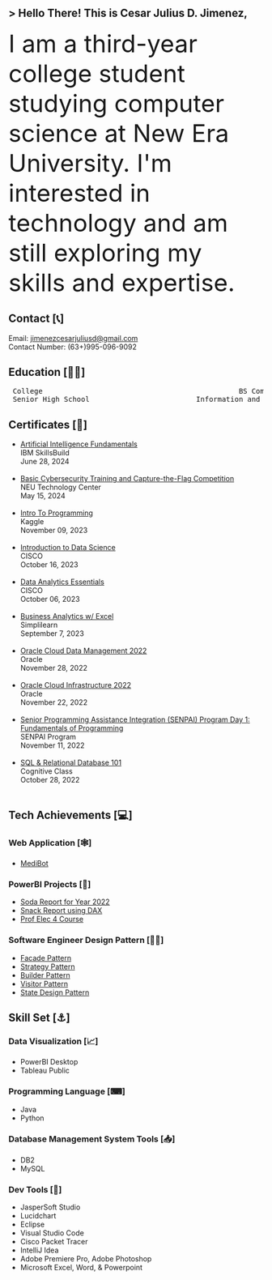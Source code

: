 <!-- Introduction -->
##  > Hello There! This is Cesar Julius D. Jimenez,

<!-- About Me -->
<font size="7"> I am a third-year college student studying computer science at New Era University. I'm interested in technology and am still exploring my skills and expertise. </font>

<!-- Contact -->
## Contact [📞]
Email: jimenezcesarjuliusd@gmail.com <br>
Contact Number: (63+)995-096-9092

<!-- Education -->
## Education [👨‍🎓] 
<p align="middle">
<pre>
 College                                              BS Computer Science (NEU)                                     2021 - Present 
 Senior High School                         Information and Communication Technology (NEU)                            2019 - 2021 
</pre>
</p>

<!-- Certificates -->
## Certificates [📃] 
<ul>
<li><a href="https://www.credly.com/badges/8f9fc109-2f9d-4b4a-9a4f-c6d0d9f7f4d5/public_url">Artificial Intelligence Fundamentals</a></li>
IBM SkillsBuild <br>
June 28, 2024 
<br><br>

<li><a href="https://drive.google.com/file/d/1ZBl0WU_hTsWx6uaRRIFKk-AZ-_SoFURr/view?usp=sharing">Basic Cybersecurity Training and Capture-the-Flag Competition</a></li>
NEU Technology Center <br>
May 15, 2024
<br><br>

<li><a href="https://drive.google.com/file/d/bc1qre8jdw2azrg6tf49wmp652w00xltddxmpk98xp/view?usp=sharing">Intro To Programming</a></li>
Kaggle <br>
November 09, 2023
<br><br>

<li><a href="https://www.credly.com/badges/89972241-f469-4576-98c7-25fefc7da5af/public_url">Introduction to Data Science</a></li>
CISCO <br>
October 16, 2023
<br><br>

<li><a href="https://www.credly.com/badges/ca46b6f0-4e8c-46b1-b8af-656cb7d50e58/public_url">Data Analytics Essentials</a></li>
CISCO <br>
October 06, 2023
<br><br>

<li><a href="https://simpli-web.app.link/e/VGIGCe5VTCb">Business Analytics w/ Excel</a></li>
 Simplilearn<br>
 September 7, 2023
 <br><br>

<li><a href="https://catalog-education.oracle.com/pls/certview/sharebadge?id=8083721A3213730841BB443D2850C36C2DAFA0A05833F6BAB05B97FD37D86387">Oracle Cloud Data Management 2022</a></li>
 Oracle<br>
 November 28, 2022
 <br><br>

 <li><a href="https://catalog-education.oracle.com/pls/certview/sharebadge?id=39C1FB3A127D661C565496F9472E99730F796B68696BD30D044C39E4697D737E">Oracle Cloud Infrastructure 2022</a></li>
 Oracle<br>
 November 22, 2022
 <br><br>

<li><a href="https://drive.google.com/file/d/1mn1ptDWzEIz5nKMaSmR9q_aG57D3C6uh/view?usp=sharing">Senior Programming Assistance Integration (SENPAI) Program Day 1: Fundamentals of Programming</a></li>
SENPAI Program<br>
November 11, 2022
 <br><br>
 
<li><a href="https://courses.cognitiveclass.ai/certificates/5b784c8931304ad3a0f74a630b191b48">SQL & Relational Database 101</a></li>
 Cognitive Class<br>
 October 28, 2022
 <br><br>
 
</ul>

<!-- Tech Achievement -->
## Tech Achievements [💻] 

### Web Application [🕸]
<ul>
<li><a href="https://medibotkm.pythonanywhere.com">MediBot</a></li>
</ul>

### PowerBI Projects [📶]
<ul>
<li><a href="https://app.powerbi.com/view?r=eyJrIjoiMmM4MmRiMzktMzJkOC00MjA5LTDNEpUTHQoQUJMHLrErGJyHg89uy71MyuHlMDQ3YWZhLTNjNjItNDUxNi04NjJjLWJhOGU3ZmZmNWNjOCIsImMiOjEwfQ%3D%3D">Soda Report for Year 2022</a></li>
<li><a href="https://app.powerbi.com/view?r=eyJrIjoiNmNlMWI1ZGUtZDA5ZC00ZGNhLWE3NGEtZDNlYjk3Yjg1M2I2IiwidCI6IjllMDQ3YWZhLTNjNjItNDUxNi04NjJjLWJhOGU3ZmZmNWNjOCIsImMiOjEwfQ%3D%3D">Snack Report using DAX</a></li>
<li><a href="https://app.powerbi.com/view?r=eyJrIjoiYzcyMDIzYjYtMmZmZC00ZDBkLWI0M2YtMDQ3ZGQ3M2RhNWU2IiwidCI6IjllMDQ3YWZhLTNjNjItNDUxNi04NjJjLWJhOGU3ZmZmNWNjOCIsImMiOjEwfQ%3D%3D">Prof Elec 4 Course</a></li>
</ul>

### Software Engineer Design Pattern [👩‍💻]
<ul>
<li><a href="https://github.com/CesarJuliusJimenez/facadePattern">Facade Pattern</a></li>
<li><a href="https://github.com/CesarJuliusJimenez/strategyPattern">Strategy Pattern</a></li>
<li><a href="https://github.com/CesarJuliusJimenez/builderPattern">Builder Pattern</a></li>
<li><a href="https://github.com/CesarJuliusJimenez/visitorPattern">Visitor Pattern</a></li>
<li><a href="https://github.com/CesarJuliusJimenez/stateDesignPattern">State Design Pattern</a></li>
</ul>

<!-- Skill Set -->
## Skill Set [⚓]
### Data Visualization [📈]
<ul>
  <li> PowerBI Desktop </li>
  <li> Tableau Public </li>
</ul>

### Programming Language [⌨]
<ul>
  <li> Java </li>
  <li> Python </li>
</ul>

### Database Management System Tools [📥]
<ul>
  <li> DB2 </li>
  <li> MySQL </li>
</ul>

### Dev Tools [🔧]
<ul>
  <li> JasperSoft Studio </li>
  <li> Lucidchart </li>
  <li> Eclipse </li>
  <li> Visual Studio Code </li>
  <li> Cisco Packet Tracer </li> 
  <li> IntelliJ Idea </li> 
  <li> Adobe Premiere Pro, Adobe Photoshop</li>
  <li> Microsoft Excel, Word, & Powerpoint</li> 
</ul>

